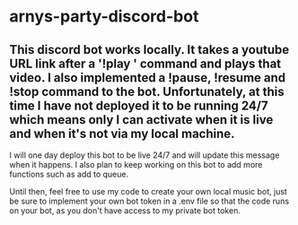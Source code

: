 # arnys-party-discord-bot
## This discord bot works locally. It takes a youtube URL link after a '!play ' command and plays that video. I also implemented a !pause, !resume and !stop command to the bot. Unfortunately, at this time I have not deployed it to be running 24/7 which means only I can activate when it is live and when it's not via my local machine. 
I will one day deploy this bot to be live 24/7 and will update this message when it happens. I also plan to keep working on this bot to add more functions such as add to queue.

Until then, feel free to use my code to create your own local music bot, just be sure to implement your own bot token in a .env file so that the code runs on your bot, as you don't have access to my private bot token. 

